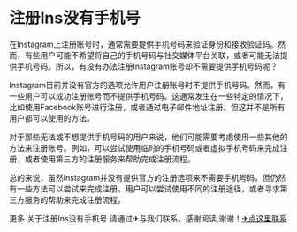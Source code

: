 # 注册Ins没有手机号

在Instagram上注册账号时，通常需要提供手机号码来验证身份和接收验证码。然而，有些用户可能不希望将自己的手机号码与社交媒体平台关联，或者可能无法提供手机号码。所以，有没有办法注册Instagram账号却不需要提供手机号码呢？

Instagram目前并没有官方的选项允许用户注册账号时不提供手机号码。然而，有一些用户可以成功注册账号而不提供手机号码。这通常发生在一些特定的情况下，比如使用Facebook账号进行注册，或者通过电子邮件地址注册。但这并不是所有用户都可以使用的方法。

对于那些无法或不想提供手机号码的用户来说，他们可能需要考虑使用一些其他的方法来注册账号。例如，可以尝试使用临时的手机号码或者虚拟手机号码来完成注册，或者使用第三方的注册服务来帮助完成注册流程。

总的来说，虽然Instagram并没有提供官方的注册选项来不需要手机号码，但仍然有一些方法可以尝试来完成注册。用户可以尝试使用不同的注册途径，或者寻求第三方服务的帮助来完成注册流程。

更多 关于注册Ins没有手机号 请通过✈与我们联系，感谢阅读,谢谢！[✈点这里联系](https://www.k02.cc)